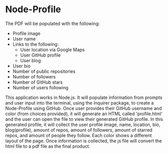 # Node-Profile
The PDF will be populated with the following:

* Profile image
* User name
* Links to the following:
  * User location via Google Maps
  * User GitHub profile
  * User blog
* User bio
* Number of public repositories
* Number of followers
* Number of GitHub stars
* Number of users following

This application works in Node.js.  It will populate information from prompts and user input into the terminal, using the inquirer package, to create a Node-Profile using GitHub.  Once user provides their GitHub username and color (from choices provided), it will generate an HTML called 'profile.html' and the user can open the file to view their generated GitHub profile.  In this generated profile, it will collect the user profile image, name, location, bio, blog(profile), amount of repos, amount of followers, amount of starred repos, and amount of people they follow.  Each color shows a different layout of the page.  Once information is collected, the js file will convert the html file to a pdf file as the final product.
